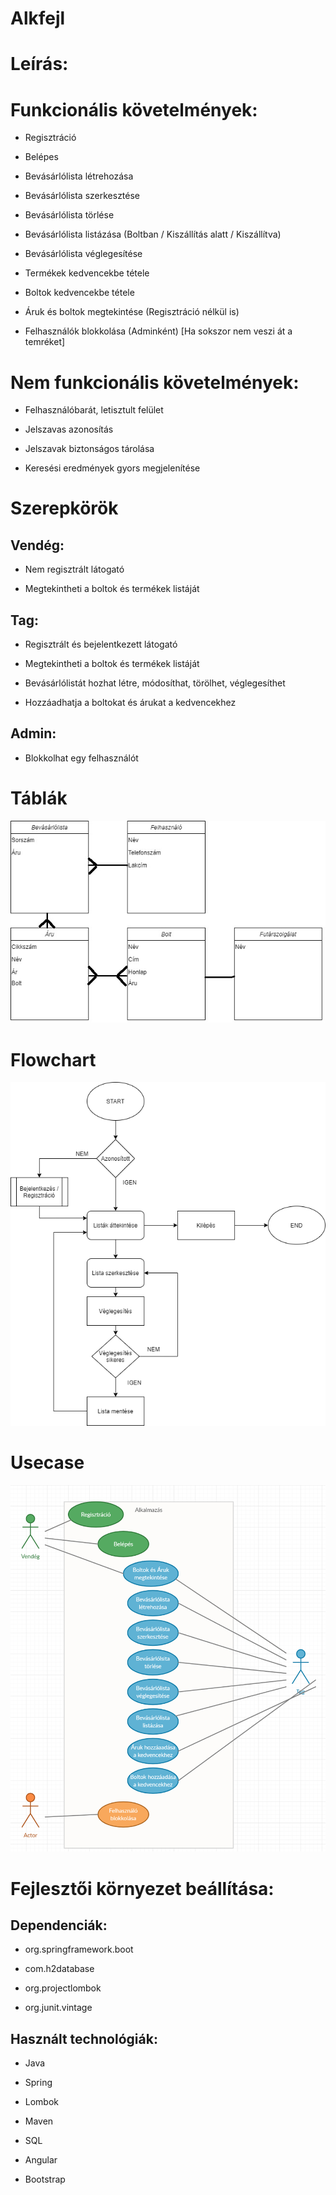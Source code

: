 # Alkfejl
# Leírás:


# Funkcionális követelmények:



* Regisztráció

* Belépes

* Bevásárlólista létrehozása

* Bevásárlólista szerkesztése

* Bevásárlólista törlése

* Bevásárlólista listázása (Boltban / Kiszállítás alatt / Kiszállítva)

* Bevásárlólista véglegesítése



* Termékek kedvencekbe tétele

* Boltok kedvencekbe tétele



* Áruk és boltok megtekintése (Regisztráció nélkül is)



* Felhasználók blokkolása (Adminként) [Ha sokszor nem veszi át a temréket]





 # Nem funkcionális követelmények:


 * Felhasználóbarát, letisztult felület

 * Jelszavas azonosítás
 
 * Jelszavak biztonságos tárolása

 * Keresési eredmények gyors megjelenítése



# Szerepkörök


## Vendég: 
* Nem regisztrált látogató

* Megtekintheti a boltok és termékek listáját

## Tag: 
* Regisztrált és bejelentkezett látogató

* Megtekintheti a boltok és termékek listáját

* Bevásárlólistát hozhat létre, módosíthat, törölhet, véglegesíthet

* Hozzáadhatja a boltokat és árukat a kedvencekhez

## Admin:
* Blokkolhat egy felhasználót

# Táblák
![Image of Yaktocat](https://github.com/TheHagen98/Alkfejl/blob/master/vJPEG.jpg)

# Flowchart
![Image of Yaktocat](https://github.com/TheHagen98/Alkfejl/blob/master/flowchat.png)

# Usecase
![Image of Yaktocat](https://github.com/TheHagen98/Alkfejl/blob/master/Use-Case.png)

# Fejlesztői környezet beállítása:
## Dependenciák:

* org.springframework.boot

* com.h2database

* org.projectlombok

* org.junit.vintage

## Használt technológiák:

* Java

* Spring

* Lombok

* Maven

* SQL

* Angular

* Bootstrap


